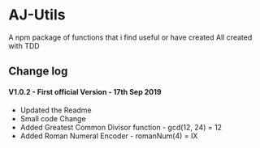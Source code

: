 # AJ-Utils

A npm package of functions that i find useful or have created All created with TDD

## Change log

#### V1.0.2 - First official Version - 17th Sep 2019

- Updated the Readme
- Small code Change
- Added Greatest Common Divisor function - gcd(12, 24) = 12
- Added Roman Numeral Encoder - romanNum(4) = IX
